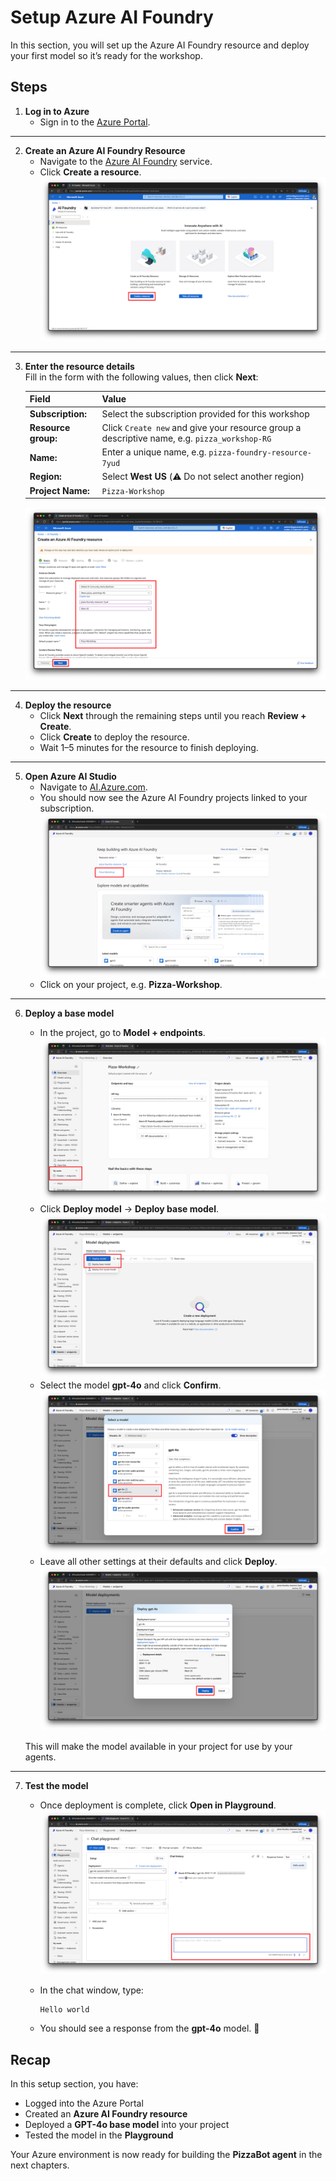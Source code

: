 # Setup Azure AI Foundry  

In this section, you will set up the Azure AI Foundry resource and deploy your first model so it’s ready for the workshop.  

## Steps  

1. **Log in to Azure**  
   - Sign in to the [Azure Portal](https://portal.azure.com).  

---

2. **Create an Azure AI Foundry Resource**  
   - Navigate to the [Azure AI Foundry](https://portal.azure.com/#view/Microsoft_Azure_ProjectOxford/CognitiveServicesHub/~/overview) service.  
   - Click **Create a resource**.  
   ![](./public/foundry/001.png)  

---

3. **Enter the resource details**  
   Fill in the form with the following values, then click **Next**:  

   | Field | Value |  
   | -- | -- |  
   | **Subscription:** | Select the subscription provided for this workshop |  
   | **Resource group:** | Click `Create new` and give your resource group a descriptive name, e.g. `pizza_workshop-RG` |  
   | **Name:** | Enter a unique name, e.g. `pizza-foundry-resource-7yud` |  
   | **Region:** | Select **West US** (⚠️ Do not select another region) |  
   | **Project Name:** | `Pizza-Workshop` |  

   ![](./public/foundry/002.png)  

---

4. **Deploy the resource**  
   - Click **Next** through the remaining steps until you reach **Review + Create**.  
   - Click **Create** to deploy the resource.  
   - Wait 1–5 minutes for the resource to finish deploying.  

---

5. **Open Azure AI Studio**  
   - Navigate to [AI.Azure.com](https://ai.azure.com).  
   - You should now see the Azure AI Foundry projects linked to your subscription.  
   ![](./public/foundry/003.png)  
   - Click on your project, e.g. **Pizza-Workshop**.  

---

6. **Deploy a base model**  
   - In the project, go to **Model + endpoints**.  
   ![](./public/foundry/004.png)  
   - Click **Deploy model** → **Deploy base model**.  
   ![](./public/foundry/005.png)  
   - Select the model **gpt-4o** and click **Confirm**.  
   ![](./public/foundry/006.png)  
   - Leave all other settings at their defaults and click **Deploy**.  
   ![](./public/foundry/007.png)  

   This will make the model available in your project for use by your agents.  

---

7. **Test the model**  
   - Once deployment is complete, click **Open in Playground**.  
   ![](./public/foundry/008.png)  
   - In the chat window, type:  

     ```
     Hello world
     ```  

   - You should see a response from the **gpt-4o** model. 🎉  

## Recap  

In this setup section, you have:  
- Logged into the Azure Portal  
- Created an **Azure AI Foundry resource**  
- Deployed a **GPT-4o base model** into your project  
- Tested the model in the **Playground**  

Your Azure environment is now ready for building the **PizzaBot agent** in the next chapters.  
